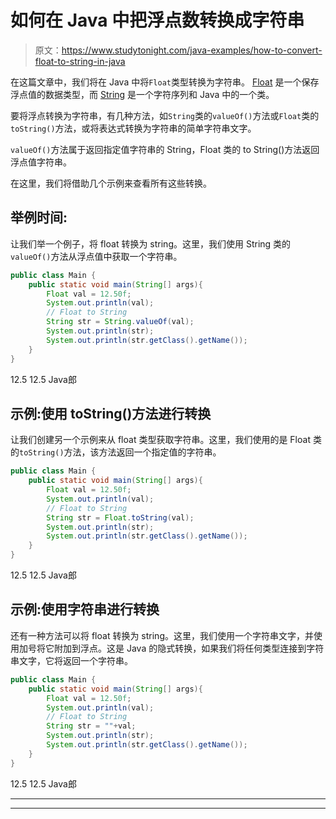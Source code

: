 # 如何在 Java 中把浮点数转换成字符串

> 原文：<https://www.studytonight.com/java-examples/how-to-convert-float-to-string-in-java>

在这篇文章中，我们将在 Java 中将`Float`类型转换为字符串。 [Float](https://www.studytonight.com/java/float-class.php) 是一个保存浮点值的数据类型，而 [String](https://www.studytonight.com/java/string-handling-in-java.php) 是一个字符序列和 Java 中的一个类。

要将浮点转换为字符串，有几种方法，如`String`类的`valueOf()`方法或`Float`类的`toString()`方法，或将表达式转换为字符串的简单字符串文字。

`valueOf()`方法属于返回指定值字符串的 String，Float 类的 to String()方法返回浮点值字符串。

在这里，我们将借助几个示例来查看所有这些转换。

## 举例时间:

让我们举一个例子，将 float 转换为 string。这里，我们使用 String 类的`valueOf()`方法从浮点值中获取一个字符串。

```java
public class Main {
	public static void main(String[] args){
		Float val = 12.50f;
		System.out.println(val);
		// Float to String
		String str = String.valueOf(val);
		System.out.println(str);
		System.out.println(str.getClass().getName());
	}
}
```

12.5
12.5
Java郎

## 示例:使用 toString()方法进行转换

让我们创建另一个示例来从 float 类型获取字符串。这里，我们使用的是 Float 类的`toString()`方法，该方法返回一个指定值的字符串。

```java
public class Main {
	public static void main(String[] args){
		Float val = 12.50f;
		System.out.println(val);
		// Float to String
		String str = Float.toString(val);
		System.out.println(str);
		System.out.println(str.getClass().getName());
	}
}
```

12.5
12.5
Java郎

## 示例:使用字符串进行转换

还有一种方法可以将 float 转换为 string。这里，我们使用一个字符串文字，并使用加号将它附加到浮点。这是 Java 的隐式转换，如果我们将任何类型连接到字符串文字，它将返回一个字符串。

```java
public class Main {
	public static void main(String[] args){
		Float val = 12.50f;
		System.out.println(val);
		// Float to String
		String str = ""+val;
		System.out.println(str);
		System.out.println(str.getClass().getName());
	}
}
```

12.5
12.5
Java郎

* * *

* * *